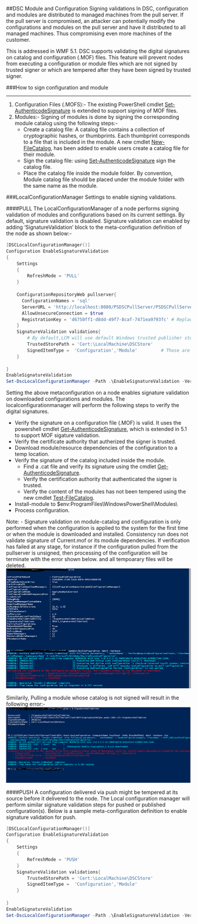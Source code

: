 ##DSC Module and Configuration Signing validations
In DSC, configuration and modules are distributed to managed machines from the pull server. If the pull server is compromised, an attacker can potentially modify the configurations and modules on the pull server and have it distributed to all managed machines. Thus compromising even more machines of the customer. 

 This is addressed in WMF 5.1. DSC supports validating the digital signatures on catalog and configuration (.MOF) files. This feature will prevent nodes from executing a configuration or module files which are not signed by trusted signer or which are tempered after they have been signed by trusted signer. 



###How to sign configuration and module 
***
1. Configuration Files (.MOFS):- 
The existing PowerShell cmdlet [Set-AuthenticodeSignature](https://technet.microsoft.com/library/hh849819.aspx) is extended to support signing of MOF files.  
2. Modules:-
Signing of modules is done by signing the corresponding module catalog using the following steps:- 
    * Create a catalog file: A catalog file contains a collection of cryptographic hashes, or thumbprints. Each thumbprint corresponds to a file that is included in the module.  A new cmdlet [New-FileCatalog](https://technet.microsoft.com/library/cc732148.aspx),
has been added to enable users create a catalog file for their module.
    * Sign the catalog file: 
using [Set-AuthenticodeSignature](https://technet.microsoft.com/library/hh849819.aspx) sign the catalog file.
    * Place the catalog file inside the module folder.
By convention, Module catalog file should be placed under the module folder with the same name as the module.

###LocalConfigurationManager Settings to enable signing validations.

####PULL
The LocalConfigurationManager of a node performs signing validation of modules and configurations based on its current settings. 
By default, signature validation is disabled. Signature validation can enabled by adding ‘SignatureValidation’ block to the meta-configuration definition of the node as shown below:-

```PowerShell
[DSCLocalConfigurationManager()]
Configuration EnableSignatureValidation
{
    Settings
    {
        RefreshMode = 'PULL'        
    } 
    
    ConfigurationRepositoryWeb pullserver{
      ConfigurationNames = 'sql'
      ServerURL = 'http://localhost:8080/PSDSCPullServer/PSDSCPullServer.svc'
      AllowUnsecureConnection = $true
      RegistrationKey = 'd6750ff1-d8dd-49f7-8caf-7471ea9793fc' # Replace this with correct registration key.
    }
    SignatureValidation validations{
        # By default,LCM will use default Windows trusted publisher store to validate the certificate chain. If TrustedStorePath property is specified, LCM will use this custom store for retrieving the trusted publishers to validate the content.
        TrustedStorePath = 'Cert:\LocalMachine\DSCStore'            
        SignedItemType =  'Configuration','Module'         # Those are list of DSC artifacts, for which LCM need to verify their digital signature before executing them on the node.       
    }
 
}
EnableSignatureValidation
Set-DscLocalConfigurationManager -Path .\EnableSignatureValidation -Verbose 
 ```

Setting the above metaconfiguration on a node enables signature validation on downloaded configurations and modules. 
The localconfigurationmanager will perform the following steps to verify the digital signatures.
* Verify the signature on a configuration file (.MOF) is valid. It uses the powershell cmdlet [Get-AuthenticodeSignature](https://technet.microsoft.com/library/hh849805.aspx), which is extended in 5.1 to support MOF sigature validation.
* Verify the certificate authority that autherized the signer is trusted.
* Download module/resource dependencies of the configuration to a temp location.
* Verify the signature of the catalog included inside the module.
    * Find a <moduleName>.cat file and verify its signature using the cmdlet  [Get-AuthenticodeSignature](https://technet.microsoft.com/library/hh849805.aspx).
    * Verify the certification authority that authenticated the signer is trusted.
    * Verify the content of the modules has not been tempered using the new cmdlet [Test-FileCatalog](https://technet.microsoft.com/library/cc732148.aspx).
* Install-module to $env:ProgramFiles\WindowsPowerShell\Modules\
* Process configuration.

Note: - Signature validation on module-catalog and configuration is only performed when the configuration is applied to the system for the first time or when the module is downloaded and installed. Consistency run does not validate signature of Current.mof or its module dependencies.
If verification has failed at any stage, for instance if the configuration pulled from the pullserver is unsigned, then processing of the configuration will be terminate with the error shown below. and all tempoarary files will be deleted.
![Sample Error Output Configuration](../../images/PullUnsignedConfigFail.png)

Similarily, Pulling a module whose catalog is not signed will result in the following error:-
![Sample Error Output Module](../../images/PullUnisgnedCatalog.png)

####PUSH
A configuration delivered via push might be tempered at its source before it delivered to the node. The Local configuration manager will perform similar signature validation steps for pushed or published configuration(s).
Below is a sample meta-configuration definition to enable signature validation for push.

```Powershell
[DSCLocalConfigurationManager()]
Configuration EnableSignatureValidation
{
    Settings
    {
        RefreshMode = 'PUSH'        
    } 
    SignatureValidation validations{
        TrustedStorePath = 'Cert:\LocalMachine\DSCStore'   
        SignedItemType =  'Configuration','Module'             
    }

}
EnableSignatureValidation
Set-DscLocalConfigurationManager -Path .\EnableSignatureValidation -Verbose

``` 
